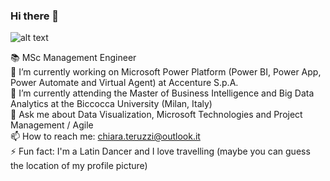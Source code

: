 ### Hi there 👋
![alt text](https://i.pinimg.com/originals/fc/ec/79/fcec797f703701aa371eb9042db915e7.gif)

📚 MSc Management Engineer  
🔭 I’m currently working on Microsoft Power Platform (Power BI, Power App, Power Automate and Virtual Agent) at Accenture S.p.A.  
🌱 I’m currently attending the Master of Business Intelligence and Big Data Analytics at the Biccocca University (Milan, Italy)  
💬 Ask me about Data Visualization, Microsoft Technologies and Project Management / Agile  
📫 How to reach me: chiara.teruzzi@outlook.it  
⚡ Fun fact: I'm a Latin Dancer and I love travelling (maybe you can guess the location of my profile picture)  



<!--
**ChiaraTeruzzi/ChiaraTeruzzi** is a ✨ _special_ ✨ repository because its `README.md` (this file) appears on your GitHub profile.

Here are some ideas to get you started:

- 👯 I’m looking to collaborate on ...
- 🤔 I’m looking for help with ...
- 😄 Pronouns: ...
-->
